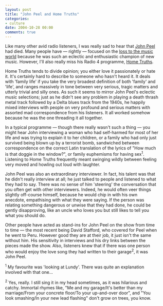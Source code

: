 ```yaml
---
layout: post
title: "John Peel and Home Truths"
categories:
- culture
date: 2004-10-28 00:00
comments: true
---
```


<p>Like many other avid radio listeners, I was really sad to hear that <a href="http://www.bbc.co.uk/radio1/news/altnews/041026_john_peel_tributes.shtml">John Peel</a> had died. Many people have &mdash; rightly &mdash; focused on the <a href="http://fuddland.org.uk/archives/2004/10/26/john_peel.php">loss to the music world</a> because he was such an eclectic and enthusiastic champion of new music. However, I'll also really miss his Radio 4 programme, <a href="http://www.bbc.co.uk/radio4/hometruths/">Home Truths</a>.</p>

<p>Home Truths tends to divide opinion; you either love it passionately or hate it. It's certainly hard to describe to someone who hasn't heard it. It deals with 'family life' if you take the very broadest definition of both 'family' and 'life', and ranges massively in tone between very serious, tragic matters and utterly trivial and silly ones. As such it seems to mirror John Peel's eclectic music selections; just as he didn't see any problem in playing a death thrash metal track followed by a Delta blues track from the 1940s, he happily mixed interviews with people on very profound and serious matters with assorted mad correspondence from his listeners. It all worked somehow because he was the one threading it all together.</p>

<p>In a typical programme &mdash; though there really wasn't such a thing &mdash; you might hear John interviewing a woman who had self-harmed for most of her life and was trying to explain it to her children, or a family who had only just survived being blown up by a terrorist bomb, sandwiched between correspondence on the correct Latin translation of the lyrics of "How much is that doggie in the window?", or family euphemisms for having sex<sup>1</sup>. Listening to Home Truths frequently meant swinging wildly between feeling very moved and howling out loud with laughter.</p>

<p>John Peel was also an extraordinary interviewer. In fact, his talent was that he didn't really interview at all; he just talked to people and listened to what they had to say. There was no sense of him 'steering' the conversation that you often get with other interviewers. Indeed, he would often veer things slightly off-course himself, because he would chip in with his own anecdote, empathising with what they were saying. If the person was relating something dangerous or unwise that they had done, he could be gently disapproving, like an uncle who loves you but still likes to tell you what you should do.</p>

<p>Other people have acted as stand-ins for John Peel on the show from time to time &mdash; the most recent being David Stafford, who covered for Peel when he went to Peru. However good they are at their job, it just isn't the same without him. His sensitivity in interviews and his dry links between the pieces made the show. Also, listeners knew that if there was one person who would enjoy the love song they had written to their garage<sup>2</sup>, it was John Peel.</p>

<p><sup>1</sup> My favourite was 'looking at Lundy'. There was quite an explanation involved with that one...</p>

<p><sup>2</sup> Yes, really. I still sing it in my head sometimes, as it was hilarious and catchy. Immortal rhymes like, "Me and my garage/It's better than my marriage/From your concrete floor/To your up-and-over door", and "You look smashing/In your new lead flashing" don't grow on trees, you know.</p>


